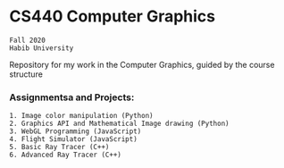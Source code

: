 # CS440 Computer Graphics 
    Fall 2020
    Habib University
Repository for my work in the Computer Graphics, guided by the course structure 

### Assignmentsa and Projects:
    1. Image color manipulation (Python)
    2. Graphics API and Mathematical Image drawing (Python)
    3. WebGL Programming (JavaScript)
    4. Flight Simulator (JavaScript)
    5. Basic Ray Tracer (C++)
    6. Advanced Ray Tracer (C++)
